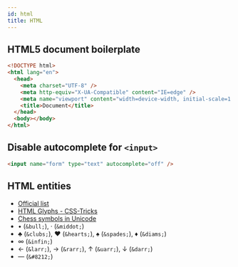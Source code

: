 ```yaml
---
id: html
title: HTML
---
```


## HTML5 document boilerplate

```html
<!DOCTYPE html>
<html lang="en">
  <head>
    <meta charset="UTF-8" />
    <meta http-equiv="X-UA-Compatible" content="IE=edge" />
    <meta name="viewport" content="width=device-width, initial-scale=1.0" />
    <title>Document</title>
  </head>
  <body></body>
</html>
```

## Disable autocomplete for `<input>`

```html
<input name="form" type="text" autocomplete="off" />
```

## HTML entities

- [Official list](https://html.spec.whatwg.org/multipage/named-characters.html#named-character-references)
- [HTML Glyphs - CSS-Tricks](https://css-tricks.com/snippets/html/glyphs/)
- [Chess symbols in Unicode](https://en.wikipedia.org/wiki/Chess_symbols_in_Unicode)
- • (`&bull;`), · (`&middot;`)
- ♣ (`&clubs;`), ♥ (`&hearts;`), ♠ (`&spades;`), ♦ (`&diams;`)
- ∞ (`&infin;`)
- ← (`&larr;`), → (`&rarr;`), ↑ (`&uarr;`), ↓ (`&darr;`)
- — (`&#8212;`)
